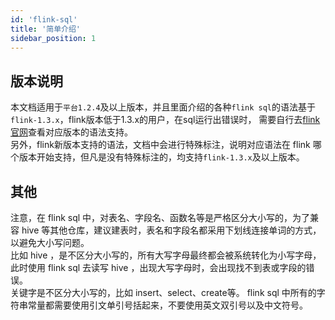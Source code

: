 ```yaml
---
id: 'flink-sql'
title: '简单介绍'
sidebar_position: 1
---
```


## 版本说明

本文档适用于`平台1.2.4`及以上版本，并且里面介绍的各种`flink sql`的语法基于`flink-1.3.x`，flink版本低于1.3.x的用户，在sql运行出错误时，
需要自行去[flink官网](https://nightlies.apache.org/flink/flink-docs-release-1.12/dev/table/sql/)查看对应版本的语法支持。<br>
另外，flink新版本支持的语法，文档中会进行特殊标注，说明对应语法在 flink 哪个版本开始支持，但凡是没有特殊标注的，均支持`flink-1.3.x`及以上版本。

## 其他

注意，在 flink sql 中，对表名、字段名、函数名等是严格区分大小写的，为了兼容 hive 等其他仓库，建议建表时，表名和字段名都采用下划线连接单词的方式，以避免大小写问题。<br>
比如 hive ，是不区分大小写的，所有大写字母最终都会被系统转化为小写字母，此时使用 flink sql 去读写 hive ，出现大写字母时，会出现找不到表或字段的错误。<br>
关键字是不区分大小写的，比如 insert、select、create等。
flink sql 中所有的字符串常量都需要使用引文单引号括起来，不要使用英文双引号以及中文符号。